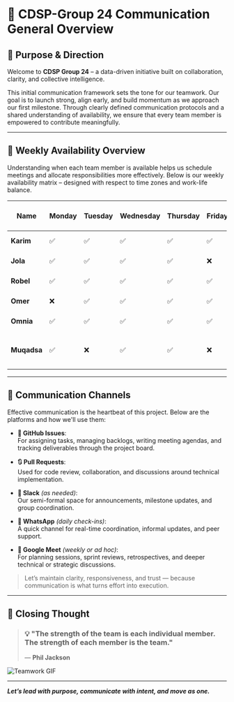 # 📢 CDSP-Group 24 Communication General Overview

## 🎯 Purpose & Direction

Welcome to **CDSP Group 24** – a data-driven initiative built on collaboration,
clarity, and collective intelligence.

This initial communication framework sets the tone for our teamwork. Our goal is
 to launch strong, align early, and build momentum as we approach our first
 milestone. Through clearly defined communication protocols and a shared
 understanding of availability, we ensure that every team member is empowered
 to contribute meaningfully.

---

## 📅 Weekly Availability Overview

Understanding when each team member is available helps us schedule meetings and
 allocate responsibilities more effectively. Below is our weekly availability
 matrix – designed with respect to time zones and work-life balance.

<!-- markdownlint-disable MD013 -->
| Name        | Monday | Tuesday | Wednesday | Thursday | Friday | Saturday | Sunday | Hours per Day | Notes                 |
| ----------- | ------ | ------- | --------- | -------- | ------ | -------- | ------ | ------------- | --------------------- |
| **Karim**   | ✅     | ✅      | ✅        | ✅       | ✅     | ✅       | ✅     | 3–5 hours     |                       |
| **Jola**    | ✅     | ✅      | ✅        | ✅       | ❌     | ✅       | ✅     | 3–5 hours     |                       |
| **Robel**   | ✅     | ✅      | ✅        | ✅       | ✅     | ✅       | ✅     | 6–8 hours     |                       |
| **Omer**    | ❌     | ✅      | ✅        | ✅       | ✅     | ✅       | ❌     | 3–5 hours     |                       |
| **Omnia**   | ✅     | ✅      | ✅        | ✅       | ✅     | ✅       | ✅     | 3–4 hours     |                       |
| **Muqadsa** | ✅     | ❌      | ✅        | ✅       | ❌     | ✅       | ✅     | 3–4 hours     | 14 hrs ahead – Sydney |
<!-- markdownlint-enable MD013 -->

---

## 📡 Communication Channels

Effective communication is the heartbeat of this project. Below are the platforms
 and how we'll use them:

- **📌 GitHub Issues**:  
  For assigning tasks, managing backlogs, writing meeting agendas, and tracking
   deliverables through the project board.

- **🔃 Pull Requests**:  
  Used for code review, collaboration, and discussions around technical implementation.

- **📣 Slack** *(as needed)*:  
  Our semi-formal space for announcements, milestone updates, and group coordination.

- **💬 WhatsApp** *(daily check-ins)*:  
  A quick channel for real-time coordination, informal updates, and peer support.

- **🎥 Google Meet** *(weekly or ad hoc)*:  
  For planning sessions, sprint reviews, retrospectives, and deeper technical or
   strategic discussions.

> Let’s maintain clarity, responsiveness, and trust — because communication is
> what turns effort into execution.

---

## 🌟 Closing Thought
<!-- markdownlint-disable MD013 -->
> ### 💡 "The strength of the team is each individual member. The strength of each member is the team."
>
> — **Phil Jackson**
<!-- markdownlint-enable MD013 -->

![Teamwork GIF](https://media1.giphy.com/media/v1.Y2lkPTc5MGI3NjExM2x5dTZpZzR1b2xhMG9saDJhMTZubGZ5cDh6Y3R3MzJpbnFpbHAwNiZlcD12MV9pbnRlcm5hbF9naWZfYnlfaWQmY3Q9Zw/HErxXO3PkYJ7HIBmq4/giphy.gif)

---

***Let’s lead with purpose, communicate with intent, and move as one.***
